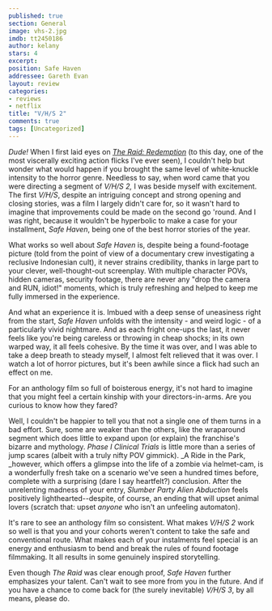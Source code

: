 ```yaml
---
published: true
section: General
image: vhs-2.jpg
imdb: tt2450186
author: kelany 
stars: 4
excerpt: 
position: Safe Haven
addressee: Gareth Evan
layout: review
categories:
- reviews
- netflix
title: "V/H/S 2"
comments: true
tags: [Uncategorized]
---
```


_Dude!_ When I first laid eyes on [_The Raid: Redemption_][1] (to this day, one of the most viscerally exciting action flicks I've ever seen), I couldn't help but wonder what would happen if you brought the same level of white-knuckle intensity to the horror genre.  Needless to say, when word came that you were directing a segment of _V/H/S 2,_ I was beside myself with excitement.  The first _V/H/S_, despite an intriguing concept and strong opening and closing stories, was a film I largely didn't care for, so it wasn't hard to imagine that improvements could be made on the second go 'round.  And I was right, because it wouldn't be hyperbolic to make a case for your installment, _Safe Haven_, being one of the best horror stories of the year.

   [1]: /content/2012/3/16/sxsw-postcard-the-raid-redemption.html

What works so well about _Safe Haven_ is, despite being a found-footage picture (told from the point of view of a documentary crew investigating a reclusive Indonesian cult), it never strains credibility, thanks in large part to your clever, well-thought-out screenplay. With multiple character POVs, hidden cameras, security footage, there are never any "drop the camera and RUN, idiot!" moments, which is truly refreshing and helped to keep me fully immersed in the experience.

And what an experience it is.  Imbued with a deep sense of uneasiness right from the start, _Safe Haven_ unfolds with the intensity - and weird logic - of a particularly vivid nightmare. And as each fright one-ups the last, it never feels like you're being careless or throwing in cheap shocks; in its own warped way, it all feels cohesive.  By the time it was over, and I was able to take a deep breath to steady myself, I almost felt relieved that it was over. I watch a lot of horror pictures, but it's been awhile since a flick had such an effect on me.

For an anthology film so full of boisterous energy, it's not hard to imagine that you might feel a certain kinship with your directors-in-arms. Are you curious to know how they fared? 

Well, I couldn't be happier to tell you that not a single one of them turns in a bad effort.  Sure, some are weaker than the others, like the wraparound segment which does little to expand upon (or explain) the franchise's bizarre and mythology. _Phase I Clinical Trials_ is little more than a series of jump scares (albeit with a truly nifty POV gimmick).  _A Ride in the Park, _however, which offers a glimpse into the life of a zombie via helmet-cam, is a wonderfully fresh take on a scenario we've seen a hundred times before, complete with a surprising (dare I say heartfelt?) conclusion. After the unrelenting madness of your entry, _Slumber Party Alien Abduction_ feels positively lighthearted--despite, of course, an ending that will upset animal lovers (scratch that: upset _anyone_ who isn't an unfeeling automaton).

It's rare to see an anthology film so consistent. What makes _V/H/S 2_ work so well is that you and your cohorts weren't content to take the safe and conventional route. What makes each of your instalments feel special is an energy and enthusiasm to bend and break the rules of found footage filmmaking. It all results in some genuinely inspired storytelling.  
  
Even though _The Raid_ was clear enough proof, _Safe Haven_ further emphasizes your talent. Can't wait to see more from you in the future. And if you have a chance to come back for (the surely inevitable) _V/H/S 3_, by all means, please do.